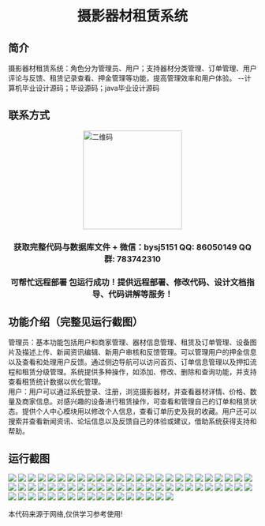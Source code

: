 <p><h1 align="center">摄影器材租赁系统</h1></p>

## 简介
摄影器材租赁系统：角色分为管理员、用户；支持器材分类管理、订单管理、用户评论与反馈、租赁记录查看、押金管理等功能，提高管理效率和用户体验。    --计算机毕业设计源码；毕设源码；java毕业设计源码


## 联系方式
<img src="https://bs-1329754181.cos.ap-shanghai.myqcloud.com/wx.jpg" alt="二维码" style="display: block; margin: 0 auto;" width="200px">
<p><h3 align="center">获取完整代码与数据库文件 + 微信：bysj5151 QQ: 86050149 QQ群: 783742310</h3></p>
<p><h3 align="center">可帮忙远程部署 包运行成功！提供远程部署、修改代码、设计文档指导、代码讲解等服务！</h3></p>

## 功能介绍（完整见运行截图）
管理员：基本功能包括用户和商家管理、器材信息管理、租赁及订单管理、设备图片及描述上传、新闻资讯编辑、新用户审核和反馈管理。可以管理用户的押金信息以及查看和处理用户反馈。通过侧边导航可以访问首页、订单信息管理以及押扣流程和租赁分级管理。系统提供多种操作，如添加、修改、删除和查询功能，并支持查看租赁统计数据以优化管理。  
用户：用户可以通过系统登录、注册，浏览摄影器材，并查看器材详情、价格、数量及商家信息。对感兴趣的设备进行租赁操作，可查看和管理自己的订单和租赁状态。提供个人中心模块用以修改个人信息，查看订单历史及我的收藏。用户还可以搜索并查看新闻资讯、论坛信息以及反馈自己的体验或建议，借助系统获得支持和帮助。


## 运行截图
![](https://bs-1329754181.cos.ap-shanghai.myqcloud.com/ssm/CameraEquipmentRentalSystem/img/001.jpg)
![](https://bs-1329754181.cos.ap-shanghai.myqcloud.com/ssm/CameraEquipmentRentalSystem/img/002.jpg)
![](https://bs-1329754181.cos.ap-shanghai.myqcloud.com/ssm/CameraEquipmentRentalSystem/img/003.jpg)
![](https://bs-1329754181.cos.ap-shanghai.myqcloud.com/ssm/CameraEquipmentRentalSystem/img/004.jpg)
![](https://bs-1329754181.cos.ap-shanghai.myqcloud.com/ssm/CameraEquipmentRentalSystem/img/005.jpg)
![](https://bs-1329754181.cos.ap-shanghai.myqcloud.com/ssm/CameraEquipmentRentalSystem/img/006.jpg)
![](https://bs-1329754181.cos.ap-shanghai.myqcloud.com/ssm/CameraEquipmentRentalSystem/img/007.jpg)
![](https://bs-1329754181.cos.ap-shanghai.myqcloud.com/ssm/CameraEquipmentRentalSystem/img/008.jpg)
![](https://bs-1329754181.cos.ap-shanghai.myqcloud.com/ssm/CameraEquipmentRentalSystem/img/009.jpg)
![](https://bs-1329754181.cos.ap-shanghai.myqcloud.com/ssm/CameraEquipmentRentalSystem/img/010.jpg)
![](https://bs-1329754181.cos.ap-shanghai.myqcloud.com/ssm/CameraEquipmentRentalSystem/img/011.jpg)
![](https://bs-1329754181.cos.ap-shanghai.myqcloud.com/ssm/CameraEquipmentRentalSystem/img/012.jpg)
![](https://bs-1329754181.cos.ap-shanghai.myqcloud.com/ssm/CameraEquipmentRentalSystem/img/013.jpg)
![](https://bs-1329754181.cos.ap-shanghai.myqcloud.com/ssm/CameraEquipmentRentalSystem/img/014.jpg)
![](https://bs-1329754181.cos.ap-shanghai.myqcloud.com/ssm/CameraEquipmentRentalSystem/img/015.jpg)
![](https://bs-1329754181.cos.ap-shanghai.myqcloud.com/ssm/CameraEquipmentRentalSystem/img/016.jpg)
![](https://bs-1329754181.cos.ap-shanghai.myqcloud.com/ssm/CameraEquipmentRentalSystem/img/017.jpg)
![](https://bs-1329754181.cos.ap-shanghai.myqcloud.com/ssm/CameraEquipmentRentalSystem/img/018.jpg)
![](https://bs-1329754181.cos.ap-shanghai.myqcloud.com/ssm/CameraEquipmentRentalSystem/img/019.jpg)
![](https://bs-1329754181.cos.ap-shanghai.myqcloud.com/ssm/CameraEquipmentRentalSystem/img/020.jpg)
![](https://bs-1329754181.cos.ap-shanghai.myqcloud.com/ssm/CameraEquipmentRentalSystem/img/021.jpg)
![](https://bs-1329754181.cos.ap-shanghai.myqcloud.com/ssm/CameraEquipmentRentalSystem/img/022.jpg)
![](https://bs-1329754181.cos.ap-shanghai.myqcloud.com/ssm/CameraEquipmentRentalSystem/img/023.jpg)
![](https://bs-1329754181.cos.ap-shanghai.myqcloud.com/ssm/CameraEquipmentRentalSystem/img/024.jpg)
![](https://bs-1329754181.cos.ap-shanghai.myqcloud.com/ssm/CameraEquipmentRentalSystem/img/025.jpg)
![](https://bs-1329754181.cos.ap-shanghai.myqcloud.com/ssm/CameraEquipmentRentalSystem/img/026.jpg)
![](https://bs-1329754181.cos.ap-shanghai.myqcloud.com/ssm/CameraEquipmentRentalSystem/img/027.jpg)
![](https://bs-1329754181.cos.ap-shanghai.myqcloud.com/ssm/CameraEquipmentRentalSystem/img/028.jpg)
![](https://bs-1329754181.cos.ap-shanghai.myqcloud.com/ssm/CameraEquipmentRentalSystem/img/029.jpg)
![](https://bs-1329754181.cos.ap-shanghai.myqcloud.com/ssm/CameraEquipmentRentalSystem/img/030.jpg)
![](https://bs-1329754181.cos.ap-shanghai.myqcloud.com/ssm/CameraEquipmentRentalSystem/img/031.jpg)
![](https://bs-1329754181.cos.ap-shanghai.myqcloud.com/ssm/CameraEquipmentRentalSystem/img/032.jpg)
![](https://bs-1329754181.cos.ap-shanghai.myqcloud.com/ssm/CameraEquipmentRentalSystem/img/033.jpg)
![](https://bs-1329754181.cos.ap-shanghai.myqcloud.com/ssm/CameraEquipmentRentalSystem/img/034.jpg)
![](https://bs-1329754181.cos.ap-shanghai.myqcloud.com/ssm/CameraEquipmentRentalSystem/img/035.jpg)
![](https://bs-1329754181.cos.ap-shanghai.myqcloud.com/ssm/CameraEquipmentRentalSystem/img/036.jpg)
![](https://bs-1329754181.cos.ap-shanghai.myqcloud.com/ssm/CameraEquipmentRentalSystem/img/037.jpg)
![](https://bs-1329754181.cos.ap-shanghai.myqcloud.com/ssm/CameraEquipmentRentalSystem/img/038.jpg)
![](https://bs-1329754181.cos.ap-shanghai.myqcloud.com/ssm/CameraEquipmentRentalSystem/img/039.jpg)
![](https://bs-1329754181.cos.ap-shanghai.myqcloud.com/ssm/CameraEquipmentRentalSystem/img/040.jpg)
![](https://bs-1329754181.cos.ap-shanghai.myqcloud.com/ssm/CameraEquipmentRentalSystem/img/041.jpg)
![](https://bs-1329754181.cos.ap-shanghai.myqcloud.com/ssm/CameraEquipmentRentalSystem/img/042.jpg)
![](https://bs-1329754181.cos.ap-shanghai.myqcloud.com/ssm/CameraEquipmentRentalSystem/img/043.jpg)
![](https://bs-1329754181.cos.ap-shanghai.myqcloud.com/ssm/CameraEquipmentRentalSystem/img/044.jpg)
![](https://bs-1329754181.cos.ap-shanghai.myqcloud.com/ssm/CameraEquipmentRentalSystem/img/045.jpg)
![](https://bs-1329754181.cos.ap-shanghai.myqcloud.com/ssm/CameraEquipmentRentalSystem/img/046.jpg)
![](https://bs-1329754181.cos.ap-shanghai.myqcloud.com/ssm/CameraEquipmentRentalSystem/img/047.jpg)
![](https://bs-1329754181.cos.ap-shanghai.myqcloud.com/ssm/CameraEquipmentRentalSystem/img/048.jpg)
![](https://bs-1329754181.cos.ap-shanghai.myqcloud.com/ssm/CameraEquipmentRentalSystem/img/049.jpg)
![](https://bs-1329754181.cos.ap-shanghai.myqcloud.com/ssm/CameraEquipmentRentalSystem/img/050.jpg)
![](https://bs-1329754181.cos.ap-shanghai.myqcloud.com/ssm/CameraEquipmentRentalSystem/img/051.jpg)
![](https://bs-1329754181.cos.ap-shanghai.myqcloud.com/ssm/CameraEquipmentRentalSystem/img/052.jpg)
![](https://bs-1329754181.cos.ap-shanghai.myqcloud.com/ssm/CameraEquipmentRentalSystem/img/053.jpg)
![](https://bs-1329754181.cos.ap-shanghai.myqcloud.com/ssm/CameraEquipmentRentalSystem/img/054.jpg)
![](https://bs-1329754181.cos.ap-shanghai.myqcloud.com/ssm/CameraEquipmentRentalSystem/img/055.jpg)
![](https://bs-1329754181.cos.ap-shanghai.myqcloud.com/ssm/CameraEquipmentRentalSystem/img/056.jpg)
![](https://bs-1329754181.cos.ap-shanghai.myqcloud.com/ssm/CameraEquipmentRentalSystem/img/057.jpg)
![](https://bs-1329754181.cos.ap-shanghai.myqcloud.com/ssm/CameraEquipmentRentalSystem/img/058.jpg)
![](https://bs-1329754181.cos.ap-shanghai.myqcloud.com/ssm/CameraEquipmentRentalSystem/img/059.jpg)
![](https://bs-1329754181.cos.ap-shanghai.myqcloud.com/ssm/CameraEquipmentRentalSystem/img/060.jpg)
![](https://bs-1329754181.cos.ap-shanghai.myqcloud.com/ssm/CameraEquipmentRentalSystem/img/061.jpg)
![](https://bs-1329754181.cos.ap-shanghai.myqcloud.com/ssm/CameraEquipmentRentalSystem/img/062.jpg)
![](https://bs-1329754181.cos.ap-shanghai.myqcloud.com/ssm/CameraEquipmentRentalSystem/img/063.jpg)
![](https://bs-1329754181.cos.ap-shanghai.myqcloud.com/ssm/CameraEquipmentRentalSystem/img/064.jpg)
![](https://bs-1329754181.cos.ap-shanghai.myqcloud.com/ssm/CameraEquipmentRentalSystem/img/065.jpg)
![](https://bs-1329754181.cos.ap-shanghai.myqcloud.com/ssm/CameraEquipmentRentalSystem/img/066.jpg)
![](https://bs-1329754181.cos.ap-shanghai.myqcloud.com/ssm/CameraEquipmentRentalSystem/img/067.jpg)

<p>本代码来源于网络,仅供学习参考使用!</p>
